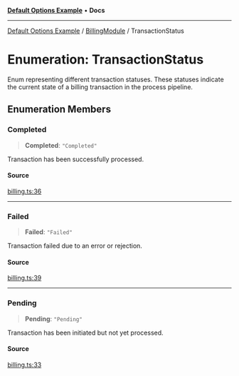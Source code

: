 [**Default Options Example**](../../README.md) • **Docs**

***

[Default Options Example](../../modules.md) / [BillingModule](../README.md) / TransactionStatus

# Enumeration: TransactionStatus

Enum representing different transaction statuses.
These statuses indicate the current state of a billing transaction in the process pipeline.

## Enumeration Members

### Completed

> **Completed**: `"Completed"`

Transaction has been successfully processed.

#### Source

[billing.ts:36](https://github.com/typedoc2md/typedoc-plugin-markdown-examples/blob/38eb87a4b515962ebbfbbc47ab56d2442dce4b6d/examples/src/billing.ts#L36)

***

### Failed

> **Failed**: `"Failed"`

Transaction failed due to an error or rejection.

#### Source

[billing.ts:39](https://github.com/typedoc2md/typedoc-plugin-markdown-examples/blob/38eb87a4b515962ebbfbbc47ab56d2442dce4b6d/examples/src/billing.ts#L39)

***

### Pending

> **Pending**: `"Pending"`

Transaction has been initiated but not yet processed.

#### Source

[billing.ts:33](https://github.com/typedoc2md/typedoc-plugin-markdown-examples/blob/38eb87a4b515962ebbfbbc47ab56d2442dce4b6d/examples/src/billing.ts#L33)
